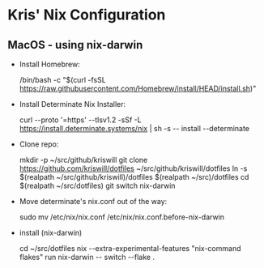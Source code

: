 # Kris' Nix Configuration

## MacOS - using nix-darwin

* Install Homebrew:

    /bin/bash -c "$(curl -fsSL https://raw.githubusercontent.com/Homebrew/install/HEAD/install.sh)"

* Install Determinate Nix Installer:

    curl --proto '=https' --tlsv1.2 -sSf -L https://install.determinate.systems/nix | sh -s -- install --determinate

* Clone repo:

    mkdir -p ~/src/github/kriswill
    git clone https://github.com/kriswill/dotfiles ~/src/github/kriswill/dotfiles
    ln -s $(realpath ~/src/github/kriswill)/dotfiles $(realpath ~/src)/dotfiles
    cd $(realpath ~/src/dotfiles)
    git switch nix-darwin

* Move determinate's nix.conf out of the way:

    sudo mv /etc/nix/nix.conf /etc/nix/nix.conf.before-nix-darwin

* install (nix-darwin)

    cd ~/src/dotfiles
    nix --extra-experimental-features "nix-command flakes" run nix-darwin -- switch --flake .
